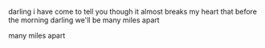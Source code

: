 darling i have come to tell you
though it almost breaks my heart
that before the morning darling
we'll be many miles apart

many miles apart